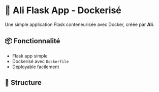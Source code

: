 # 🚀 Ali Flask App - Dockerisé

Une simple application Flask conteneurisée avec Docker, créée par **Ali**.

## 📦 Fonctionnalité

- Flask app simple
- Dockerisé avec `Dockerfile`
- Déployable facilement

## 📂 Structure

